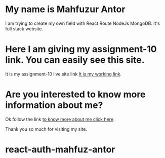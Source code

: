 # My name is Mahfuzur Antor

I am trying to create my own field with React Route NodeJs MongoDB. It's full stack website.

# Here I am giving my assignment-10 link. You can easily see this site.

It is my assignment-10 live site link [It is my working link](https://full-stack-client-site.web.app/).

# Are you interested to know more information about me?

Ok follow the link [to know more about me click here](https://mahfuz-antor.github.io/web-assignment-1/).

Thank you so much for visiting my site.

# react-auth-mahfuz-antor
